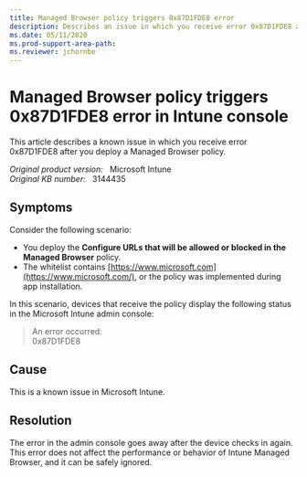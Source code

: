 ```yaml
---
title: Managed Browser policy triggers 0x87D1FDE8 error
description: Describes an issue in which you receive error 0x87D1FDE8 after you deploy a Managed Browser policy.
ms.date: 05/11/2020
ms.prod-support-area-path:
ms.reviewer: jchornbe
---
```

# Managed Browser policy triggers 0x87D1FDE8 error in Intune console

This article describes a known issue in which you receive error 0x87D1FDE8 after you deploy a Managed Browser policy.

_Original product version:_ &nbsp; Microsoft Intune  
_Original KB number:_ &nbsp; 3144435

## Symptoms

Consider the following scenario:

- You deploy the **Configure URLs that will be allowed or blocked in the Managed Browser** policy.
- The whitelist contains [https://www.microsoft.com](https://www.microsoft.com/), or the policy was implemented during app installation.

In this scenario, devices that receive the policy display the following status in the Microsoft Intune admin console:

> An error occurred:  
> 0x87D1FDE8

## Cause

This is a known issue in Microsoft Intune.

## Resolution

The error in the admin console goes away after the device checks in again. This error does not affect the performance or behavior of Intune Managed Browser, and it can be safely ignored.
